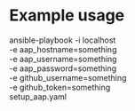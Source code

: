 
# Example usage
ansible-playbook -i localhost \
  -e aap_hostname=something \
  -e aap_username=something \
  -e aap_password=something \
  -e github_username=something \
  -e github_token=something \
  setup_aap.yaml